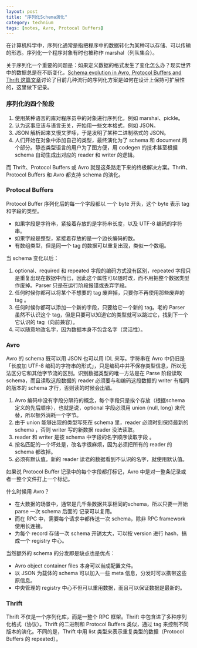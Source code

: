 ```yaml
---
layout: post
title: "序列化Schema演化"
category: technium
tags: [notes, Avro, Protocal Buffers]
---
```


在计算机科学中，序列化通常是指把程序中的数据转化为某种可以存储、可以传输的形态。序列化一个程序对象有时也被称作 marshal（列队集合）。

关于序列化一个重要的问题是：如果定义数据的格式发生了变化怎么办？现实世界中的数据总是在不断变化，[Schema evolution in Avro, Protocol Buffers and Thrift 这篇文章](http://martin.kleppmann.com/2012/12/05/schema-evolution-in-avro-protocol-buffers-thrift.html)讨论了目前几种流行的序列化方案是如何在设计上保持可扩展性的，这里做下记录。

### 序列化的四个阶段

1. 使用某种语言的库对程序员中的对象进行序列化，例如 marshal、pickle。
2. 认为这事应该与语言无关，开始用一些文本格式，例如 JSON。
3. JSON 解析起来又慢又罗嗦，于是发明了某种二进制格式的  JSON。
4. 人们开始在对象中添加自己的类型，最终演化为了 schema 和 document 两个部分。静态类型语言的用户为了图方便，用 codegen 的技术甚至根据 schema 自动生成出对应的 reader 和 writer 的逻辑。

而 Thrift、Protocol Buffers 或 Avro 就是这条路走下来的终极解决方案。Thrift、Protocol Buffers 和 Avro 都支持 schema 的演化。

### Protocal Buffers

Protocol Buffer 序列化后的每一个字段都以 一个 byte 开头，这个 byte 表示 tag 和字段的类型。

- 如果字段是字符串，紧接着存放的是字符串长度，以及 UTF-8 编码的字符串。
- 如果字段是整型，紧接着存放的是一个边长编码的数。
- 有数组类型，但是同一个 tag 的数据可以重复出现，类似一个数组。

当 schema 变化以后：

1. optional、required 和 repeated 字段的编码方式没有区别，repeated 字段只是重复出现在数据中而已，因此这个属性可以随时改，而不用把整个数据类型作废掉。Parser 只是在运行阶段报错或丢弃字段。
2. 任何时候你都可以将某个不想要的 tag 废弃掉，只要你不再使用那些废弃的 tag 。
3. 任何时候你都可以添加一个新的字段，只要给它一个新的 tag。老的 Parser 虽然不认识这个 tag，但是只要可以知道它的类型就可以跳过它，找到下一个它认识的 tag（向前兼容）。
4. 可以随意地改名字，因为数据本身不包含名字（灵活性）。

### Avro

Avro 的 schema 既可以用 JSON 也可以用 IDL 来写。字符串在 Avro 中仍旧是「长度加 UTF-8 编码的字符串的形式」，只是编码中并不保存类型信息，所以无法区分它和其他字节流的区别。识别数据类型的唯一方法是在 Parse 阶段读取 schema，而且读取这段数据的 reader 必须要与和编码这段数据的 writer 有相同的版本的 schema 才行，否则读的时候会出错。

1. Avro 编码中没有字段分隔符的概念，每个字段只是挨个存放（根据schema 定义的先后顺序），也就是说，optional 字段必须用 union {null, long} 来代替，所以额外消耗一个字节。
2. 由于 union 能够出现的类型写死在 schema 里，reader 必须时刻保持最新的 schema ，否则 writer 写的新数据 reader 没法读取。
3. reader 和 writer 是按 schema 中字段的名字顺序读取字段 。
4. 按名匹配的一个坏处是，改名字很麻烦，因为必须把所有的 reader 的 schema 都改掉。
5. 必须有默认值。新的 reader 读老的数据看到不认识的名字，就使用默认值。

如果说 Protocol Buffer 记录中的每个字段都打标记，Avro 中是对一整条记录或者一整个文件打上一个标记。

什么时候用 Avro？

* 在大数据的场景中，通常是几千条数据共享相同的schema，所以只要一开始 parse 一次 schema 后面的 记录可以复用。
* 而在 RPC 中，需要每个请求中都传送一次 schema，除非 RPC framework 使用长连接。
* 为每个 record 存储一次 schema 开销太大，可以按 version 进行 hash，搞成一个 registry 中心。

当然额外的 schema 的分发即是缺点也是优点：

- Avro object container files 本身可以当成配置文件。
- 以 JSON 为载体的 schema 可以加入一些 meta 信息，分发时可以携带这些原信息。
- 中央管理的 registry 中心不但可以重用数据，而且可以保证数据是最新的。

### Thrift

Thrift 不仅是一个序列化库，而是一整个 RPC 框架。Thrift 中包含进了多种序列化格式（协议）。Thrift 的二进制和 Protocol Buffers 类似，通过 tag 来控制不同版本的演化。不同的是，Thrift 中用 list 类型来表示重复类型的数据（Protocol Buffers 的 repeated）。
